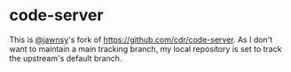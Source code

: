 # code-server

This is [@jawnsy](https://github.com/jawnsy)'s fork of
https://github.com/cdr/code-server. As I don't want to maintain
a main tracking branch, my local repository is set to track the
upstream's default branch.
